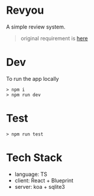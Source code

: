 # Revyou

A simple review system.

> original requirement is [here](./docs/assignment)

# Dev

To run the app locally

```
> npm i
> npm run dev
```

# Test

```
> npm run test
```

# Tech Stack

- language: TS
- client: React + Blueprint
- server: koa + sqlite3
